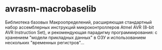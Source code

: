 avrasm-macrobaselib
===================

Библиотека базовых Макроопределений, 
расширяющая стандартный набор ассемблерных инструкций микроконтроллеров Atmel AVR (8-bit AVR Instruction Set), 
и рекомендующая парадигму программирования: с хранением "модели прикладных данных" в ОЗУ и использованием нескольких "временных регистров"...
